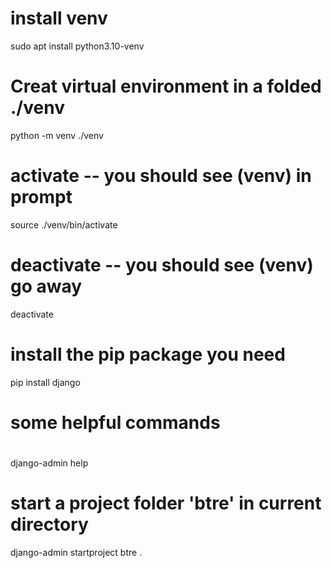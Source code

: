 # install venv
sudo apt install python3.10-venv

# Creat virtual environment in a folded ./venv
python -m venv ./venv

# activate  -- you should see (venv) in prompt
source ./venv/bin/activate

# deactivate  -- you should see (venv) go away
deactivate

# install the pip package you need
pip install django

# ###################################
# some helpful commands             #
# ###################################

django-admin help

# start a project folder 'btre' in current directory
django-admin startproject btre .   

# 